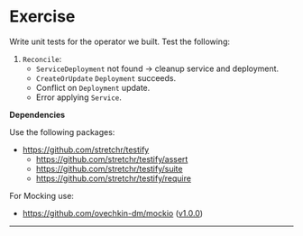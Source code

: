 # Exercise

Write unit tests for the operator we built. Test the following:

1. `Reconcile`:
   - `ServiceDeployment` not found -> cleanup service and deployment.
   - `CreateOrUpdate` `Deployment` succeeds.
   - Conflict on `Deployment` update.
   - Error applying `Service`.

**Dependencies**

Use the following packages:

- https://github.com/stretchr/testify
  - https://github.com/stretchr/testify/assert
  - https://github.com/stretchr/testify/suite
  - https://github.com/stretchr/testify/require

For Mocking use:

- https://github.com/ovechkin-dm/mockio ([v1.0.0](https://ovechkin-dm.github.io/mockio/v1.0.0/))

---
